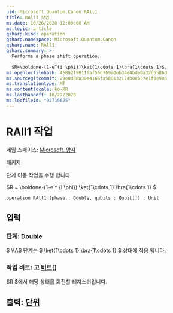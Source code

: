 ```yaml
---
uid: Microsoft.Quantum.Canon.RAll1
title: RAll1 작업
ms.date: 10/26/2020 12:00:00 AM
ms.topic: article
qsharp.kind: operation
qsharp.namespace: Microsoft.Quantum.Canon
qsharp.name: RAll1
qsharp.summary: >-
  Performs a phase shift operation.

  $R=\boldone-(1-e^{i \phi})\ket{1\cdots 1}\bra{1\cdots 1}$.
ms.openlocfilehash: 45892f9811faf56d7b9a0eb34e4bde0a32d5586d
ms.sourcegitcommit: 29e0d88a30e4166fa580132124b0eb57e1f0e986
ms.translationtype: MT
ms.contentlocale: ko-KR
ms.lasthandoff: 10/27/2020
ms.locfileid: "92715625"
---
```

# <a name="rall1-operation"></a>RAll1 작업

네임 스페이스: [Microsoft. 양자](xref:Microsoft.Quantum.Canon)

패키지 [](https://nuget.org/packages/)


단계 이동 작업을 수행 합니다.

$R = \boldone-(1-e ^ {i \phi}) \ket{1\cdots 1} \bra{1\cdots 1} $.

```qsharp
operation RAll1 (phase : Double, qubits : Qubit[]) : Unit
```


## <a name="input"></a>입력

### <a name="phase--double"></a>단계: [Double](xref:microsoft.quantum.lang-ref.double)

$ \\\A$ 단계는 $ \ket{1\cdots 1} \bra{1\cdots 1} $ 상태에 적용 됩니다.


### <a name="qubits--qubit"></a>작업 비트: 고 [비트](xref:microsoft.quantum.lang-ref.qubit)[]

$R $에서 해당 상태를 회전할 레지스터입니다.



## <a name="output--unit"></a>출력: [단위](xref:microsoft.quantum.lang-ref.unit)

